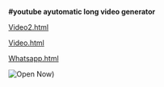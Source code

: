 **#youtube ayutomatic long video generator**

[Video2.html](https://shanawan.github.io/Youtube-Automation-Video/YT/Home.html)

[Video.html](https://shanawan.github.io/Youtube-Automation-Video/YT/New.html)

[Whatsapp.html](https://shanawan.github.io/Youtube-Automation-Video/Whatsapp/index.html)

![Open Now](https://shanawan.github.io/Youtube-Automation-Video/qr.png))
